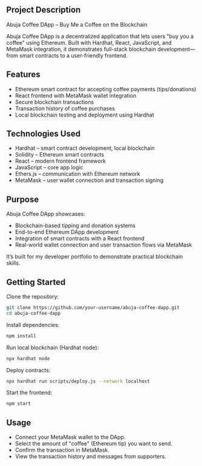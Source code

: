 
 ## Project Description
 
Abuja Coffee DApp – Buy Me a Coffee on the Blockchain

Abuja Coffee DApp is a decentralized application that lets users "buy you a coffee" using Ethereum. Built with Hardhat, React, JavaScript, and MetaMask integration, it demonstrates full-stack blockchain development—from smart contracts to a user-friendly frontend.


## Features
* Ethereum smart contract for accepting coffee payments (tips/donations)
* React frontend with MetaMask wallet integration
* Secure blockchain transactions
* Transaction history of coffee purchases
* Local blockchain testing and deployment using Hardhat

## Technologies Used

* Hardhat – smart contract development, local blockchain
* Solidity – Ethereum smart contracts
* React – modern frontend framework
* JavaScript – core app logic
* Ethers.js – communication with Ethereum network
* MetaMask – user wallet connection and transaction signing


## Purpose

Abuja Coffee DApp showcases:

* Blockchain-based tipping and donation systems
* End-to-end Ethereum DApp development
* Integration of smart contracts with a React frontend
* Real-world wallet connection and user transaction flows via MetaMask

It’s built for my developer portfolio to demonstrate practical blockchain skills.


##  Getting Started

Clone the repository:

```bash
git clone https://github.com/your-username/abuja-coffee-dapp.git
cd abuja-coffee-dapp
```

Install dependencies:

```bash
npm install
```

Run local blockchain (Hardhat node):

```bash
npx hardhat node
```

Deploy contracts:

```bash
npx hardhat run scripts/deploy.js --network localhost
```

Start the frontend:

```bash
npm start
```

## Usage

* Connect your MetaMask wallet to the DApp.
* Select the amount of "coffee" (Ethereum tip) you want to send.
* Confirm the transaction in MetaMask.
* View the transaction history and messages from supporters.





